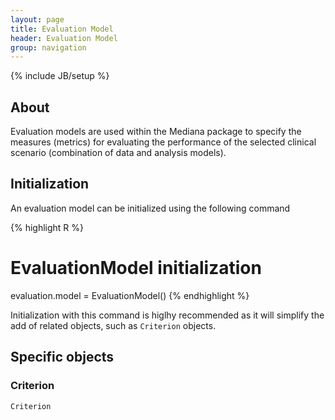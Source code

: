 ```yaml
---
layout: page
title: Evaluation Model
header: Evaluation Model
group: navigation
---
```

{% include JB/setup %}

## About

Evaluation models are used within the Mediana package to specify the measures (metrics) for evaluating the performance of the selected clinical scenario (combination of data and analysis models).

## Initialization

An evaluation model can be initialized using the following command

{% highlight R %}
# EvaluationModel initialization
evaluation.model = EvaluationModel()
{% endhighlight %}

Initialization with this command is higlhy recommended as it will simplify the add of related objects, such as `Criterion` objects.

## Specific objects

### Criterion

`Criterion`